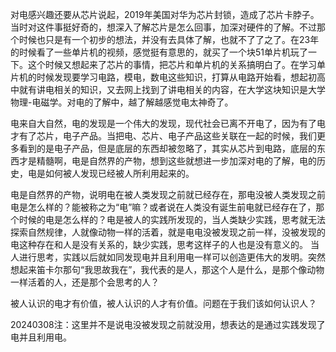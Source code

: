 对电感兴趣还要从芯片说起，2019年美国对华为芯片封锁，造成了芯片卡脖子。当时对这件事挺好奇的，想深入了解芯片是怎么回事，加深对硬件的了解。不过那个时候也只是有一个初步的想法，并没有去具体了解，也就不了了之了。在23年的时候看了一些单片机的视频，感觉挺有意思的，就买了一个块51单片机玩了一下。这个时候又想起来了芯片的事情，把芯片和单片机的关系搞明白了。在学习单片机的时候发现要学习电路，模电，数电这些知识，打算从电路开始看，想起初高中就有讲电相关的知识，又去网上找到了讲电相关的内容，在大学这块知识是大学物理-电磁学。对电的了解中，越了解越感觉电太神奇了。

电来自大自然，电的发现是一个伟大的发现，现代社会已离不开电了，因为有了电才有了芯片，电子产品。当把电、芯片、电子产品这些关联在一起的时候，我们更多看到的是电子产品，但是底层的东西却被忽略了，其实从芯片到电路，底层的东西才是精髓啊，电是自然界的产物，想到这些就想进一步加深对电的了解，电的历史，电是如何被人发现已经被人所利用起来的。

电是自然界的产物，说明电在被人类发现之前就已经存在，那电没被人类发现之前电是怎么样的？能被称之为“电”嘛？或者说在人类没有诞生前电就已经存在了，那个时候的电是怎么样的？电是被人的实践所发现的，当人类缺少实践，思考就无法探索自然规律，人就像动物一样的活着，就是电电没被发现之前一样，没被发现的电这种存在和人是没有关系的，缺少实践，思考这样子的人也是没有意义的。
当人进行思考，实践以后就如同发现电并且利用电一样可以创造更伟大的发明。突然想起来笛卡尔那句“我思故我在”，我代表的是人，那这个人是什么，是那个像动物一样活着的人，还是那个会思考的人？

被人认识的电才有价值，被人认识的人才有价值。问题在于我们该如何认识人？

20240308注：这里并不是说电没被发现之前就没用，想表达的是通过实践发现了电并且利用电。